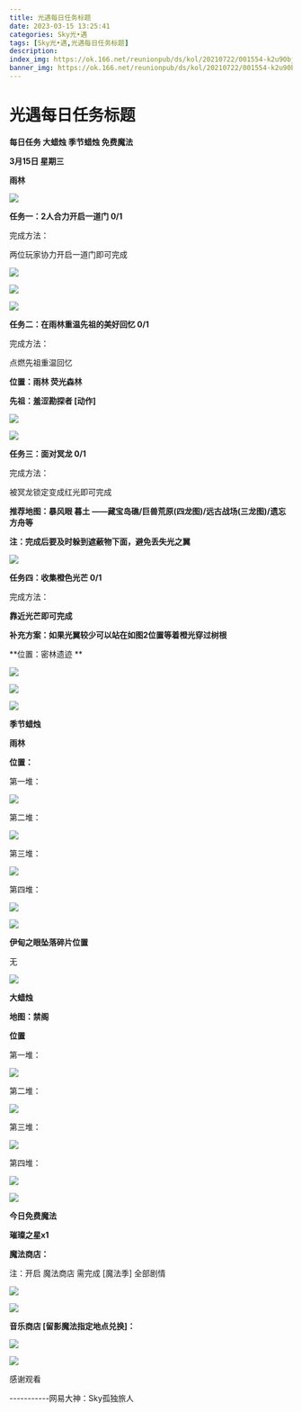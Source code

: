 ```yaml
---
title: 光遇每日任务标题
date: 2023-03-15 13:25:41
categories: Sky光•遇
tags: [Sky光•遇,光遇每日任务标题]
description: 
index_img: https://ok.166.net/reunionpub/ds/kol/20210722/001554-k2u90bj7ay.png?imageView&thumbnail=600x0&type=jpg
banner_img: https://ok.166.net/reunionpub/ds/kol/20210722/001554-k2u90bj7ay.png?imageView&thumbnail=600x0&type=jpg
---
```

# 光遇每日任务标题
**每日任务 大蜡烛 季节蜡烛 免费魔法**

 **3月15日 星期三**

 **雨林**

![](https://img.166.net/reunionpub/ds/kol/20230315/001302-qk0oe7fiss.jpg)

 **任务一：2人合力开启一道门 0/1**

完成方法：

两位玩家协力开启一道门即可完成

![](https://img.166.net/reunionpub/ds/kol/20230315/000408-1tz57mvsn3.jpg)

![](https://img.166.net/reunionpub/ds/kol/20230315/000419-fpbh9u20cs.jpg)

![](https://img.166.net/reunionpub/ds/kol/20230315/000431-e5kupftc84.jpg)

 **任务二：在雨林重温先祖的美好回忆 0/1**

完成方法：

点燃先祖重温回忆

 **位置：雨林 荧光森林**

 **先祖：羞涩勘探者  [动作]**

![](https://img.166.net/reunionpub/ds/kol/20230315/000749-k4m7o6wjy0.jpg)

![](https://img.166.net/reunionpub/ds/kol/20230315/000759-qfpwvohjai.jpg)

 **任务三：面对冥龙 0/1**

完成方法：

被冥龙锁定变成红光即可完成

 **推荐地图：暴风眼 暮土 ——藏宝岛礁/巨兽荒原(四龙图)/远古战场(三龙图)/遗忘方舟等**

 **注：完成后要及时躲到遮蔽物下面，避免丢失光之翼**

![](https://img.166.net/reunionpub/ds/kol/20230315/000501-jaqmtsihvl.jpeg)

 **任务四：收集橙色光芒 0/1**

完成方法：

 **靠近光芒即可完成**

 **补充方案：如果光翼较少可以站在如图2位置等着橙光穿过树根**

 **位置：密林遗迹   **

![](https://img.166.net/reunionpub/ds/kol/20230315/000540-l51thueiqj.jpeg)

![](https://img.166.net/reunionpub/ds/kol/20230315/000549-ftoiu81dh4.jpeg)

![](https://img.166.net/reunionpub/ds/kol/20221018/100256-wzutnocka0.png)

 **季节蜡烛**

 **雨林**

 **位置：**

第一堆：

![](https://img.166.net/reunionpub/ds/kol/20230314/234335-6yo2gjbu15.jpeg)

第二堆：

![](https://img.166.net/reunionpub/ds/kol/20230314/234401-021q8fn5mg.jpeg)

第三堆：

![](https://img.166.net/reunionpub/ds/kol/20230314/234411-g31bstwjv8.jpeg)

第四堆：

![](https://img.166.net/reunionpub/ds/kol/20230314/234421-3u8chjg0ey.jpeg)

![](https://img.166.net/reunionpub/ds/kol/20221130/005912-5mvshq9nf3.png)

 **伊甸之眼坠落碎片位置**

无

![](https://img.166.net/reunionpub/ds/kol/20230313/005012-cdpy0kr1uq.png)

 **大蜡烛**

 **地图：禁阁**

 **位置**

第一堆：

![](https://img.166.net/reunionpub/ds/kol/20230314/234530-fg7msia52t.jpeg)

第二堆：

![](https://img.166.net/reunionpub/ds/kol/20230314/234538-d3fnce85qo.jpeg)

第三堆：

![](https://img.166.net/reunionpub/ds/kol/20230314/234546-sng2ryf9i6.jpeg)

第四堆：

![](https://img.166.net/reunionpub/ds/kol/20230314/234552-u9mjzgd3pt.jpeg)

![](https://img.166.net/reunionpub/ds/kol/20221018/100256-wzutnocka0.png)

 **今日免费魔法**

 **璀璨之星x1**

 **魔法商店：**

注：开启 魔法商店 需完成 [魔法季] 全部剧情

![](https://img.166.net/reunionpub/ds/kol/20221018/100559-oibznvdtus.png)

![](https://img.166.net/reunionpub/ds/kol/20230314/234637-0grc89z746.jpeg)

 **音乐商店 [留影魔法指定地点兑换]：**

![](https://img.166.net/reunionpub/ds/kol/20230313/001915-g7cs0d15l6.jpeg)

 **![](https://img.166.net/reunionpub/ds/kol/20221018/100256-wzutnocka0.png)**

感谢观看

\-----------网易大神：Sky孤独旅人

